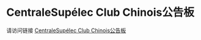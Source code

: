# CentraleSupélec Club Chinois公告板
请访问链接 [CentraleSupélec Club Chinois公告板](https://github.com/Haoyi-Han/Jiko-Appeal-ClubChinois/wiki)
